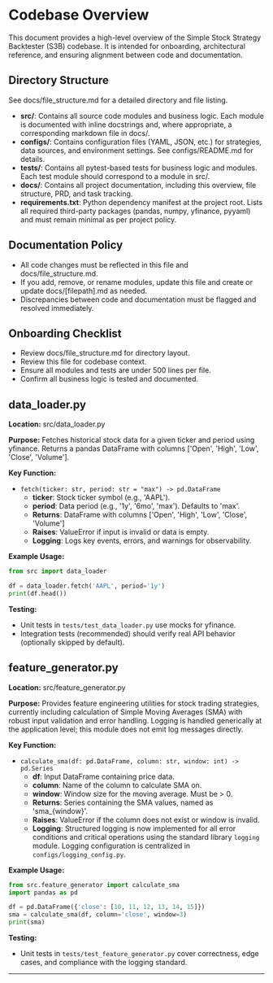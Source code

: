 # Codebase Overview

This document provides a high-level overview of the Simple Stock Strategy Backtester (S3B) codebase. It is intended for onboarding, architectural reference, and ensuring alignment between code and documentation.

## Directory Structure

See docs/file_structure.md for a detailed directory and file listing.

- **src/**: Contains all source code modules and business logic. Each module is documented with inline docstrings and, where appropriate, a corresponding markdown file in docs/.
- **configs/**: Contains configuration files (YAML, JSON, etc.) for strategies, data sources, and environment settings. See configs/README.md for details.
- **tests/**: Contains all pytest-based tests for business logic and modules. Each test module should correspond to a module in src/.
- **docs/**: Contains all project documentation, including this overview, file structure, PRD, and task tracking.
- **requirements.txt**: Python dependency manifest at the project root. Lists all required third-party packages (pandas, numpy, yfinance, pyyaml) and must remain minimal as per project policy.

## Documentation Policy
- All code changes must be reflected in this file and docs/file_structure.md.
- If you add, remove, or rename modules, update this file and create or update docs/[filepath].md as needed.
- Discrepancies between code and documentation must be flagged and resolved immediately.

## Onboarding Checklist
- Review docs/file_structure.md for directory layout.
- Review this file for codebase context.
- Ensure all modules and tests are under 500 lines per file.
- Confirm all business logic is tested and documented.

## data_loader.py

**Location:** src/data_loader.py

**Purpose:**
Fetches historical stock data for a given ticker and period using yfinance. Returns a pandas DataFrame with columns ['Open', 'High', 'Low', 'Close', 'Volume'].

**Key Function:**
- `fetch(ticker: str, period: str = "max") -> pd.DataFrame`
    - **ticker**: Stock ticker symbol (e.g., 'AAPL').
    - **period**: Data period (e.g., '1y', '6mo', 'max'). Defaults to 'max'.
    - **Returns**: DataFrame with columns ['Open', 'High', 'Low', 'Close', 'Volume']
    - **Raises**: ValueError if input is invalid or data is empty.
    - **Logging**: Logs key events, errors, and warnings for observability.

**Example Usage:**
```python
from src import data_loader

df = data_loader.fetch('AAPL', period='1y')
print(df.head())
```

**Testing:**
- Unit tests in `tests/test_data_loader.py` use mocks for yfinance.
- Integration tests (recommended) should verify real API behavior (optionally skipped by default).

## feature_generator.py

**Location:** src/feature_generator.py

**Purpose:**
Provides feature engineering utilities for stock trading strategies, currently including calculation of Simple Moving Averages (SMA) with robust input validation and error handling. Logging is handled generically at the application level; this module does not emit log messages directly.

**Key Function:**
- `calculate_sma(df: pd.DataFrame, column: str, window: int) -> pd.Series`
    - **df**: Input DataFrame containing price data.
    - **column**: Name of the column to calculate SMA on.
    - **window**: Window size for the moving average. Must be > 0.
    - **Returns**: Series containing the SMA values, named as 'sma_{window}'.
    - **Raises**: ValueError if the column does not exist or window is invalid.
    - **Logging**: Structured logging is now implemented for all error conditions and critical operations using the standard library `logging` module. Logging configuration is centralized in `configs/logging_config.py`.

**Example Usage:**
```python
from src.feature_generator import calculate_sma
import pandas as pd

df = pd.DataFrame({'close': [10, 11, 12, 13, 14, 15]})
sma = calculate_sma(df, column='close', window=3)
print(sma)
```

**Testing:**
- Unit tests in `tests/test_feature_generator.py` cover correctness, edge cases, and compliance with the logging standard.

---
